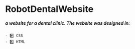 # RobotDentalWebsite
##### a website for a dental clinic. The website was designed in:
    - #️⃣ CSS
    - 5️⃣ HTML
    
    


